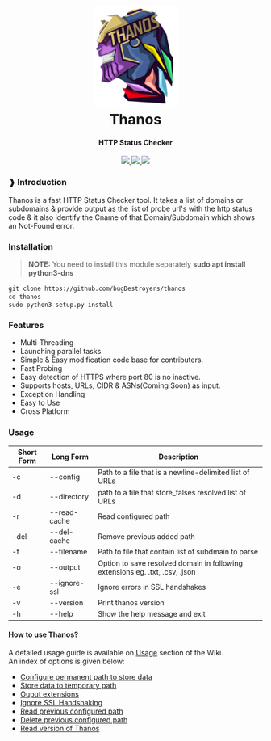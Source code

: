 <h1 align="center">
	<br>
	<a href="https://github.com/bugDestroyers/thanos">
		<img src="https://github.com/bugdestroyers/thanos/blob/master/PicsArt_08-02-04.06.43.png" alt="Thanos">
	</a>
	<br>
	Thanos
	<br>
</h1>	

<h4 align="center">HTTP Status Checker</h4>

<p align="center">
	<a href="https://github.com/bugDestroyers/thanos/releases">
		<img src="https://img.shields.io/github/release/bugDestroyers/Thanos.svg">
	</a>
	<a href="https://github.com/bugdestroyers/thanos/blob/master/LICENSE">
		<img src="https://img.shields.io/github/license/bugDestroyers/thanos">
	</a>
	<a href="https://github.com/bugDestroyers/thanos/issues?q=is%3Aissue+is%3Aclosed">
		<img src="https://img.shields.io/github/issues-closed-raw/bugDestroyers/Thanos.svg">
	</a>
</p>

<!-- ![demo](home/nullr3x/Downloads/thanos.png) -->

### ❱ Introduction
Thanos is a fast HTTP Status Checker tool. It takes a list of domains or subdomains & provide output as the list of probe url's with the http status code & it also identify the Cname of that Domain/Subdomain which shows an Not-Found error.

### Installation
> **NOTE:** You need to install this module separately **sudo apt install python3-dns**
```
git clone https://github.com/bugDestroyers/thanos
cd thanos
sudo python3 setup.py install
```

### Features
- Multi-Threading
- Launching parallel tasks
- Simple & Easy modification code base for contributers.
- Fast Probing
- Easy detection of HTTPS where port 80 is no inactive.
- Supports hosts, URLs, CIDR & ASNs(Coming Soon) as input.
- Exception Handling
- Easy to Use
- Cross Platform

### Usage

Short Form    | Long Form     | Description
------------- | ------------- |-------------
-c            | --config      | Path to a file that is a newline-delimited list of URLs
-d            | --directory   | path to a file that store_falses resolved list of URLs
-r            | --read-cache  | Read configured path
-del          | --del-cache   | Remove previous added path
-f            | --filename    | Path to file that contain list of subdmain to parse
-o            | --output      | Option to save resolved domain in following extensions eg. .txt, .csv, .json
-e            | --ignore-ssl  | Ignore errors in SSL handshakes
-v 			  | --version	  | Print thanos version
-h            | --help        | Show the help message and exit


#### How to use Thanos?
A detailed usage guide is available on [Usage](https://github.com/bugDestroyers/Thanos/wiki/Usage) section of the Wiki.\
An index of options is given below:

- [Configure permanent path to store data]()
- [Store data to temporary path]()
- [Ouput extensions]()
- [Ignore SSL Handshaking]()
- [Read previous configured path]()
- [Delete previous configured path]()
- [Read version of Thanos]()
